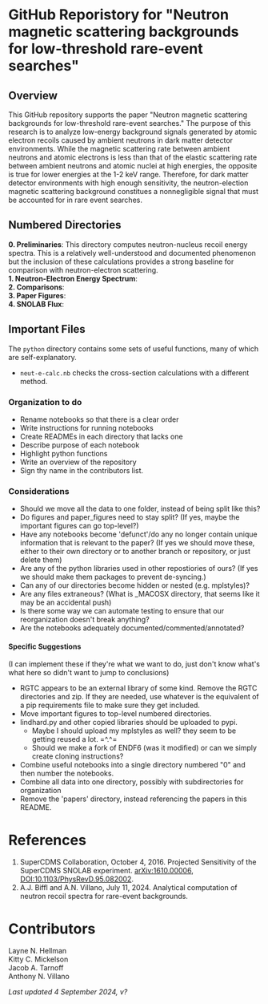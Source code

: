 # GitHub Reporistory for "Neutron magnetic scattering backgrounds for low-threshold rare-event searches"

## Overview
This GitHub repository supports the paper "Neutron magnetic scattering backgrounds for low-threshold rare-event searches." The purpose of this research is to analyze low-energy background signals generated by atomic electron recoils caused by ambient neutrons in dark matter detector environments. While the magnetic scattering rate between ambient neutrons and atomic electrons is less than that of the elastic scattering rate between ambient neutrons and atomic nuclei at high energies, the opposite is true for lower energies at the 1-2 keV range. Therefore, for dark matter detector environments with high enough sensitivity, the neutron-election magnetic scattering background constitues a nonnegligible signal that must be accounted for in rare event searches.


## Numbered Directories
**0. Preliminaries**: This directory computes neutron-nucleus recoil energy spectra. This is a relatively well-understood and documented phenomenon but the inclusion of these calculations provides a strong baseline for comparison with neutron-electron scattering.
<br />**1. Neutron-Electron Energy Spectrum**:
<br />**2. Comparisons**:
<br />**3. Paper Figures**:
<br />**4. SNOLAB Flux**:

## Important Files

The `python` directory contains some sets of useful functions, many of which are self-explanatory.

* `neut-e-calc.nb` checks the cross-section calculations with a different method.


### Organization to do
* Rename notebooks so that there is a clear order
* Write instructions for running notebooks
* Create READMEs in each directory that lacks one
* Describe purpose of each notebook
* Highlight python functions
* Write an overview of the repository
* Sign thy name in the contributors list.

### Considerations
* Should we move all the data to one folder, instead of being split like this?
* Do figures and paper_figures need to stay split? (If yes, maybe the important figures can go top-level?)
* Have any notebooks become 'defunct'/do any no longer contain unique information that is relevant to the paper? (If yes we should move these, either to their own directory or to another branch or repository, or just delete them)
* Are any of the python libraries used in other repostiories of ours? (If yes we should make them packages to prevent de-syncing.)
* Can any of our directories become hidden or nested (e.g. mplstyles)?
* Are any files extraneous? (What is _MACOSX directory, that seems like it may be an accidental push)
* Is there some way we can automate testing to ensure that our reorganization doesn't break anything?
* Are the notebooks adequately documented/commented/annotated?

#### Specific Suggestions
(I can implement these if they're what we want to do, just don't know what's what here so didn't want to jump to conclusions)
* RGTC appears to be an external library of some kind. Remove the RGTC directories and zip. If they are needed, use whatever is the equivalent of a pip requirements file to make sure they get included.
* Move important figures to top-level numbered directories.
* lindhard.py and other copied libraries should be uploaded to pypi.
    * Maybe I should upload my mplstyles as well? they seem to be getting reused a lot. =^.^=
    * Should we make a fork of ENDF6 (was it modified) or can we simply create cloning instructions?
* Combine useful notebooks into a single directory numbered "0" and then number the notebooks.
* Combine all data into one directory, possibly with subdirectories for organization
* Remove the 'papers' directory, instead referencing the papers in this README.

# References
1. SuperCDMS Collaboration, October 4, 2016. Projected Sensitivity of the SuperCDMS SNOLAB experiment. [arXiv:1610.00006](https://arxiv.org/abs/1610.00006), [DOI:10.1103/PhysRevD.95.082002](https://doi.org/10.1103/PhysRevD.95.082002).
2. A.J. Biffl and A.N. Villano, July 11, 2024. Analytical computation of neutron recoil spectra for rare-event backgrounds.

# Contributors

Layne N. Hellman <br />
Kitty C. Mickelson <br />
Jacob A. Tarnoff <br />
Anthony N. Villano

*Last updated 4 September 2024, v?*
